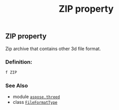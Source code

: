 ﻿---
title: ZIP property
second_title: Aspose.3D for Python via .NET API References
description: 
type: docs
weight: 290
url: /python-net/aspose.threed/fileformattype/zip/
is_root: false
---

## ZIP property


Zip archive that contains other 3d file format.
### Definition:
```python
f ZIP 
```

### See Also
* module [`aspose.threed`](../../)
* class [`FileFormatType`](/3d/python-net/aspose.threed/fileformattype)
